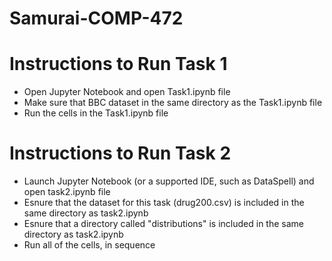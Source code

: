 # Samurai-COMP-472

<h1> Instructions to Run Task 1 </h1>

<ul> 
  <li>Open Jupyter Notebook and open Task1.ipynb file </li>
  <li>Make sure that BBC dataset in the same directory as the Task1.ipynb file </li>
  <li>Run the cells in the Task1.ipynb file</li>
</ul>

<h1> Instructions to Run Task 2 </h1>

<ul> 
  <li>Launch Jupyter Notebook (or a supported IDE, such as DataSpell) and open task2.ipynb file</li>
  <li>Esnure that the dataset for this task (drug200.csv) is included in the same directory as task2.ipynb</li>
  <li>Esnure that a directory called "distributions" is included in the same directory as task2.ipynb</li>
  <li>Run all of the cells, in sequence</li>
</ul>
